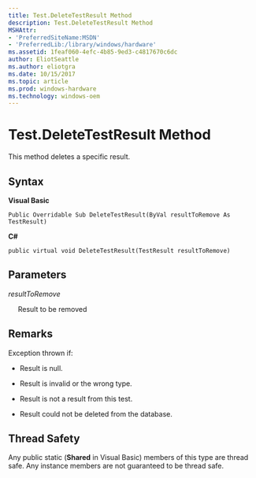 ```yaml
---
title: Test.DeleteTestResult Method
description: Test.DeleteTestResult Method
MSHAttr:
- 'PreferredSiteName:MSDN'
- 'PreferredLib:/library/windows/hardware'
ms.assetid: 1feaf060-4efc-4b85-9ed3-c4817670c6dc
author: EliotSeattle
ms.author: eliotgra
ms.date: 10/15/2017
ms.topic: article
ms.prod: windows-hardware
ms.technology: windows-oem
---
```


# Test.DeleteTestResult Method


This method deletes a specific result.

## <span id="Syntax"></span><span id="syntax"></span><span id="SYNTAX"></span>Syntax


**Visual Basic**

`Public Overridable Sub DeleteTestResult(ByVal resultToRemove As TestResult)`

**C#**

`public virtual void DeleteTestResult(TestResult resultToRemove)`

## <span id="Parameters"></span><span id="parameters"></span><span id="PARAMETERS"></span>Parameters


*resultToRemove*

     Result to be removed

## <span id="Remarks"></span><span id="remarks"></span><span id="REMARKS"></span>Remarks


Exception thrown if:

-   Result is null.

-   Result is invalid or the wrong type.

-   Result is not a result from this test.

-   Result could not be deleted from the database.

## <span id="Thread_Safety"></span><span id="thread_safety"></span><span id="THREAD_SAFETY"></span>Thread Safety


Any public static (**Shared** in Visual Basic) members of this type are thread safe. Any instance members are not guaranteed to be thread safe.

 

 







